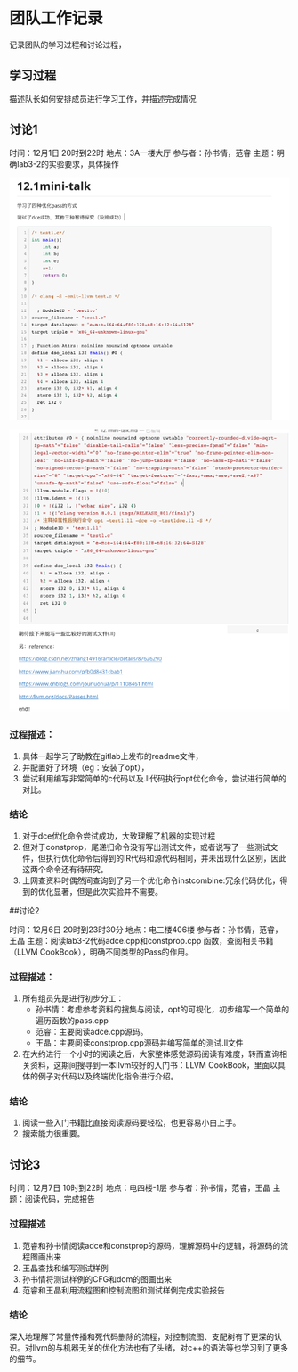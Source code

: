 # 团队工作记录

记录团队的学习过程和讨论过程，

## 学习过程

描述队长如何安排成员进行学习工作，并描述完成情况

## 讨论1

时间：12月1日 20时到22时
地点：3A一楼大厅
参与者：孙书情，范睿
主题：明确lab3-2的实验要求，具体操作

![屏幕快照 2019-12-01 下午10.13.31](figs/%E5%B1%8F%E5%B9%95%E5%BF%AB%E7%85%A7%202019-12-01%20%E4%B8%8B%E5%8D%8810.13.31.png)

![屏幕快照 2019-12-01 下午10.13.52](figs/%E5%B1%8F%E5%B9%95%E5%BF%AB%E7%85%A7%202019-12-01%20%E4%B8%8B%E5%8D%8810.13.52.png)

### 过程描述：

1. 具体一起学习了助教在gitlab上发布的readme文件，
2. 并配置好了环境（eg：安装了opt），
3. 尝试利用编写非常简单的c代码以及.ll代码执行opt优化命令，尝试进行简单的对比。


### 结论

1. 对于dce优化命令尝试成功，大致理解了机器的实现过程
2. 但对于constprop，尾递归命令没有写出测试文件，或者说写了一些测试文件，但执行优化命令后得到的IR代码和源代码相同，并未出现什么区别，因此这两个命令还有待研究。
3. 上网查资料时偶然间查询到了另一个优化命令instcombine:冗余代码优化，得到的优化显著，但是此次实验并不需要。

##讨论2

时间：12月6日 20时到23时30分
地点：电三楼406楼
参与者：孙书情，范睿，王晶
主题：阅读lab3-2代码adce.cpp和constprop.cpp 函数，查阅相关书籍（LLVM CookBook），明确不同类型的Pass的作用。

### 过程描述：

1. 所有组员先是进行初步分工：
   - 孙书情：考虑参考资料的搜集与阅读，opt的可视化，初步编写一个简单的遍历函数的pass.cpp
   - 范睿：主要阅读adce.cpp源码。
   - 王晶：主要阅读constprop.cpp源码并编写简单的测试.ll文件
2. 在大约进行一个小时的阅读之后，大家整体感觉源码阅读有难度，转而查询相关资料，这期间搜寻到一本llvm较好的入门书：LLVM CookBook，里面以具体的例子对代码以及终端优化指令进行介绍。

### 结论

1. 阅读一些入门书籍比直接阅读源码要轻松，也更容易小白上手。
2. 搜索能力很重要。

## 讨论3

时间：12月7日 10时到22时
地点：电四楼-1层
参与者：孙书情，范睿，王晶
主题：阅读代码，完成报告

### 过程描述

1. 范睿和孙书情阅读adce和constprop的源码，理解源码中的逻辑，将源码的流程图画出来
2. 王晶查找和编写测试样例
3. 孙书情将测试样例的CFG和dom的图画出来
4. 范睿和王晶利用流程图和控制流图和测试样例完成实验报告

### 结论

深入地理解了常量传播和死代码删除的流程，对控制流图、支配树有了更深的认识。对llvm的与机器无关的优化方法也有了头绪，对c++的语法等也学习到了更多的细节。